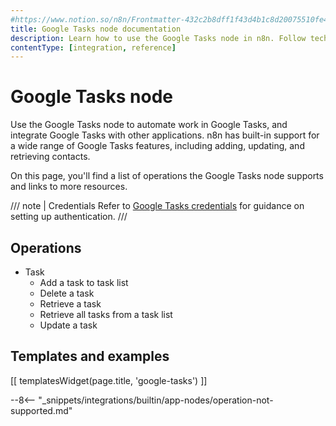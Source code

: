 ```yaml
---
#https://www.notion.so/n8n/Frontmatter-432c2b8dff1f43d4b1c8d20075510fe4
title: Google Tasks node documentation
description: Learn how to use the Google Tasks node in n8n. Follow technical documentation to integrate Google Tasks node into your workflows.
contentType: [integration, reference]
---
```


# Google Tasks node

Use the Google Tasks node to automate work in Google Tasks, and integrate Google Tasks with other applications. n8n has built-in support for a wide range of Google Tasks features, including adding, updating, and retrieving contacts. 

On this page, you'll find a list of operations the Google Tasks node supports and links to more resources.

/// note | Credentials
Refer to [Google Tasks credentials](/integrations/builtin/credentials/google/index.md) for guidance on setting up authentication. 
///

## Operations

* Task
    * Add a task to task list
    * Delete a task
    * Retrieve a task
    * Retrieve all tasks from a task list
    * Update a task

## Templates and examples

<!-- see https://www.notion.so/n8n/Pull-in-templates-for-the-integrations-pages-37c716837b804d30a33b47475f6e3780 -->
[[ templatesWidget(page.title, 'google-tasks') ]]

--8<-- "_snippets/integrations/builtin/app-nodes/operation-not-supported.md"
